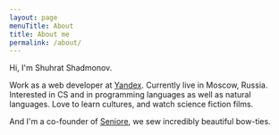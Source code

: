 ```yaml
---
layout: page
menuTitle: About
title: About me
permalink: /about/
---
```


Hi, I'm Shuhrat Shadmonov.

Work as a web developer at [Yandex]. Currently live in Moscow, Russia.
Interested in CS and in programming languages as well as natural languages.
Love to learn cultures, and watch science fiction films.

And I'm a co-founder of [Seniore], we sew incredibly beautiful bow-ties.


[Yandex]: http://yandex.ru
[Seniore]: http://seniore.ru
